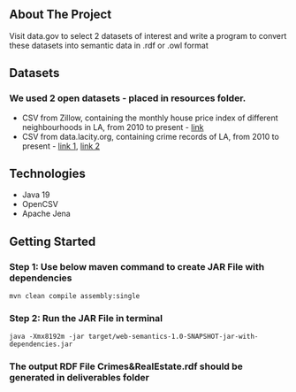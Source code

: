 ## About The Project

Visit data.gov to select 2 datasets of interest and write a program to convert these
datasets into semantic data in .rdf or .owl format

## Datasets

### We used 2 open datasets - placed in resources folder.

- CSV from Zillow, containing the monthly house price index of different neighbourhoods in LA, from 2010 to present - [link](https://files.zillowstatic.com/research/public_csvs/zhvi/Metro_zhvi_uc_sfrcondo_tier_0.33_0.67_sm_sa_month.csv?t=1677524930)
- CSV from data.lacity.org, containing crime records of LA, from 2010 to present - [link 1](https://data.lacity.org/Public-Safety/Crime-Data-from-2010-to-2019/63jg-8b9z), [link 2](https://data.lacity.org/Public-Safety/Crime-Data-from-2020-to-Present/2nrs-mtv8)

## Technologies
- Java 19
- OpenCSV
- Apache Jena

## Getting Started

### Step 1: Use below maven command to create JAR File with dependencies

`mvn clean compile assembly:single`

### Step 2: Run the JAR File in terminal

`java -Xmx8192m -jar target/web-semantics-1.0-SNAPSHOT-jar-with-dependencies.jar`

### The output RDF File **Crimes&RealEstate.rdf** should be generated in deliverables folder

